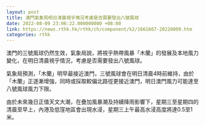 ```yaml
---
layout: post
title: 澳門氣象局明日清晨視乎情況考慮是否需要發出八號風球
date: 2022-08-09 23:06:22.000000000 +08:00
link: https://news.rthk.hk/rthk/ch/component/k2/1661667-20220809.htm
categories: rthk
---
```


澳門的三號風球仍然生效，氣象局說，將視乎熱帶風暴「木蘭」的發展及本地風力變化，在明日清晨視乎情況，考慮是否需要發出八號風球。

氣象局預測，「木蘭」明早最接近澳門，三號風球會在明日清晨4時前維持，由於「木蘭」正逐漸增強，同時或採取較偏北路徑更接近澳門，明日澳門風力可能達至八號風球風力下限。

由於未來幾日正值天文大潮，在疊加風暴潮及持續降雨影響下，星期三至星期四的清晨至早上，內港及低窪地區會出現水浸，星期三上午最高水浸高度將達0.5至1米。
